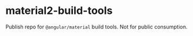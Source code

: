 # material2-build-tools
Publish repo for `@angular/material` build tools. Not for public consumption.
